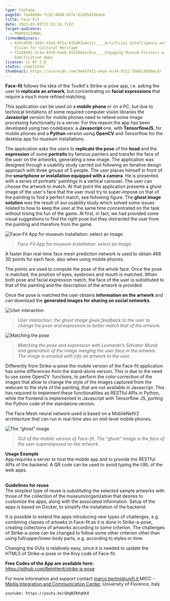 ```yaml
---
type: toolapp
pageId: 7ae4d04e-fc32-48b0-b2fe-6c035d28bde8
title: Face-Fit
date: 2023-03-03T17:13:24.712Z
target-audience:
  - PROFESSIONAL
linkedWebinars:
  - 034cd93b-1043-42e9-9f2a-835d03a4e1cc____Artificial Intelligence and Computer
    Vision for Cultural Heritage
  - f2a58e91-3c1a-43c0-baeb-45234da1cbce____Engaging Museum Visitors with
    Gamification Apps
license: CC BY 2.0
status: completed
thumbnail: https://ucarecdn.com/94e6f411-b4ab-4c44-9322-5966136b0ec4/
---
```

**Face-fit** follows the idea of the Toolkit's Strike-a-pose app, i.e. asking the user to **replicate an artwork**, but concentrating on **facial expressions** that require a much more refined matching. 

This application can be used on a **mobile phone** or on a PC, but due to technical limitations of some required computer vision libraries the **Javascript** version for mobile phones need to relieve some image processing functionality to a server. For this reason the app has been developed using two codebases: a **Javascript** one, with **TensorflowJS**, for mobile phones and a **Python** version using **OpenCV** and Tensorflow for the desktop app for museum installations. 

The application asks the users to **replicate the pose** of the **head** and the **expression** of some **portraits** by famous painters and transfer the face of the user on the artworks, generating a new image. The application was designed through a usability study carried out following an iterative design approach with three groups of 5 people. The user places himself in front of the **smartphone or installation equipped with a camera**. He is presented with a series of portraits' paintings in a vertical carousel. The user can choose the artwork to match. At that point the application presents a ghost image of the user's face that the user must try to super-impose on that of the painting to find a perfect match, see following figure. The **ghost image solution** was the result of our usability study which solved some issues related to how to keep the user at the same time concentrated on the task without losing the fun of the game. At first, in fact, we had provided some visual suggestions to find the right pose but they distracted the user from the painting and therefore from the game.

![Face-Fit App for museum installation: select an image.](https://ucarecdn.com/3e19b8d3-0538-4dd9-8a4e-9126716c9a2d/ "Face-Fit App for museum installation: select an image.")

> *Face-Fit App for museum installation: select an image.*

A faster than real-time face mesh prediction network is used to obtain 468 3D points for each face, also when using mobile phones. 

The points are used to compute the pose of the whole face. Once the pose is matched, the position of eyes, eyebrows and mouth is matched. When both pose and facial expression match, the face of the user is substituted to that of the painting and the description of the artwork is provided. 

Once the pose is matched the user obtains **information on the artwork** and can download the **generated images for sharing on social networks.**

![User interaction](https://ucarecdn.com/5c4e2f99-3766-4bd5-b1e9-50b05cf7fb8c/ "User interaction")

> *User interaction: the ghost image gives feedback to the user to change his pose and expression to better match that of the artwork.* 

![Matching the pose](https://ucarecdn.com/027a1033-e3e7-400c-9de1-a37fd0a2b39a/ "Matching the pose")

> *Matching the pose and expression with Leonardo’s Salvator Mundi and generation of the image merging the user face in the artwork. The image is emailed with info on artwork to the user.*

Differently from Strike-a-pose the mobile version of the Face-fit application has some differences from the stand-alone version. This is due to the need to use some OpenCV  functions, to perform the color correction of the images that allow to change the style of the images captured from the webcam to the style of the painting, that are not available in Javascript. This has required to implement these functionalities as RESTful APIs in Python, while the frontend is implemented in Javascript with Tensorflow JS, porting the Python code of the standalone version. 

The Face Mesh neural network used is based on a MobileNetV2 architecture that can run in real-time also on mid-level mobile phones.

![The “ghost” image 	](https://ucarecdn.com/3e9e0cd6-a941-4c16-aae2-b09d1cd58e8f/ "The “ghost” image")

> *GUI of the mobile version of Face-fit. The “ghost” image is the face of the user superimposed on the artwork.*

**Usage Example**\
App requires a server to host the mobile app and to provide the RESTful APIs of the backend. A QR code can be used to avoid typing the URL of the web apps.

**\
Guidelines for reuse**\
The simplest type of reuse is substituting the selected sample artworks with those of the collection of the museum/organization that desires to customize the apps, along with the associated information. Setup of the apps is based on Docker, to simplify the installation of the backend. 

It is possible to extend the apps introducing new types of challenges, e.g. combining classes of artowks in Face-fit as it is done in Strike-a-pose, creating collections of artworks according to some criterion. The challenges of Strike-a-pose can be changed to follow some other criterion other than using full/upper/lower body parts, e.g. according to styles or time. 

Changing the GUIs is relatively easy, since it is needed to update the HTML5 of Strike-a-pose or the Kivy code of Face-fit.

**Free Codes of the App are available here:**\
<https://github.com/ReInHerit/strike-a-pose>

For more information and support contact [marco.bertini@unifi.it  ](<>)MICC - [Media Integration and Communication Center](http://www.micc.unifi.it), University of Florence,  Italy

`youtube: https://youtu.be/GHgBIRXqKK8`